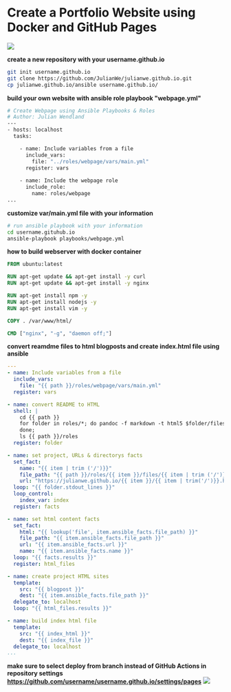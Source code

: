 # Create a Portfolio Website using Docker and GitHub Pages

![](../files/images/ansible-docker.jpg)


**create a new repository with your username.github.io**
```sh
git init username.github.io
git clone https://github.com/JulianWe/julianwe.github.io.git
cp julianwe.github.io/ansible username.github.io/
``` 

**build your own website with ansible role playbook "webpage.yml"**
```sh
# Create Webpage using Ansible Playbooks & Roles
# Author: Julian Wendland
---
- hosts: localhost 
  tasks:

    - name: Include variables from a file
      include_vars:
        file: "../roles/webpage/vars/main.yml"
      register: vars
      
    - name: Include the webpage role
      include_role:
        name: roles/webpage 
...
```

**customize var/main.yml file with your information**
```sh
# run ansible playbook with your information
cd username.gituhub.io
ansible-playbook playbooks/webpage.yml
```


**how to build webserver with docker container**
```dockerfile
FROM ubuntu:latest

RUN apt-get update && apt-get install -y curl
RUN apt-get update && apt-get install -y nginx

RUN apt-get install npm -y
RUN apt-get install nodejs -y
RUN apt-get install vim -y

COPY . /var/www/html/

CMD ["nginx", "-g", "daemon off;"]
```


**convert reamdme files to html blogposts and create index.html file using ansible**
```yml
---
- name: Include variables from a file
  include_vars:
    file: "{{ path }}/roles/webpage/vars/main.yml"
  register: vars

- name: convert README to HTML
  shell: | 
    cd {{ path }}
    for folder in roles/*; do pandoc -f markdown -t html5 $folder/files/README.md > roles/${folder#*/}/files/${folder#*/}.html;  
    done;
    ls {{ path }}/roles
  register: folder

- name: set project, URLs & directorys facts
  set_fact:
    name: "{{ item | trim ('/')}}"
    file_path: "{{ path }}/roles/{{ item }}/files/{{ item | trim ('/')}}.html"
    url: "https://julianwe.github.io/{{ item }}/{{ item | trim('/')}}.html"
  loop: "{{ folder.stdout_lines }}"
  loop_control:
    index_var: index
  register: facts

- name: set html content facts
  set_fact:
    html: "{{ lookup('file', item.ansible_facts.file_path) }}"
    file_path: "{{ item.ansible_facts.file_path }}"
    url: "{{ item.ansible_facts.url }}"
    name: "{{ item.ansible_facts.name }}"
  loop: "{{ facts.results }}"
  register: html_files

- name: create project HTML sites
  template:
    src: "{{ blogpost }}"
    dest: "{{ item.ansible_facts.file_path }}"
  delegate_to: localhost
  loop: "{{ html_files.results }}"

- name: build index html file
  template:
    src: "{{ index_html }}"
    dest: "{{ index_file }}"
  delegate_to: localhost
...
``` 


**make sure to select deploy from branch instead of GitHub Actions in repository settings https://github.com/username/username.github.io/settings/pages**
![](ansible/roled/webpage/files/images/pages.jpg)


